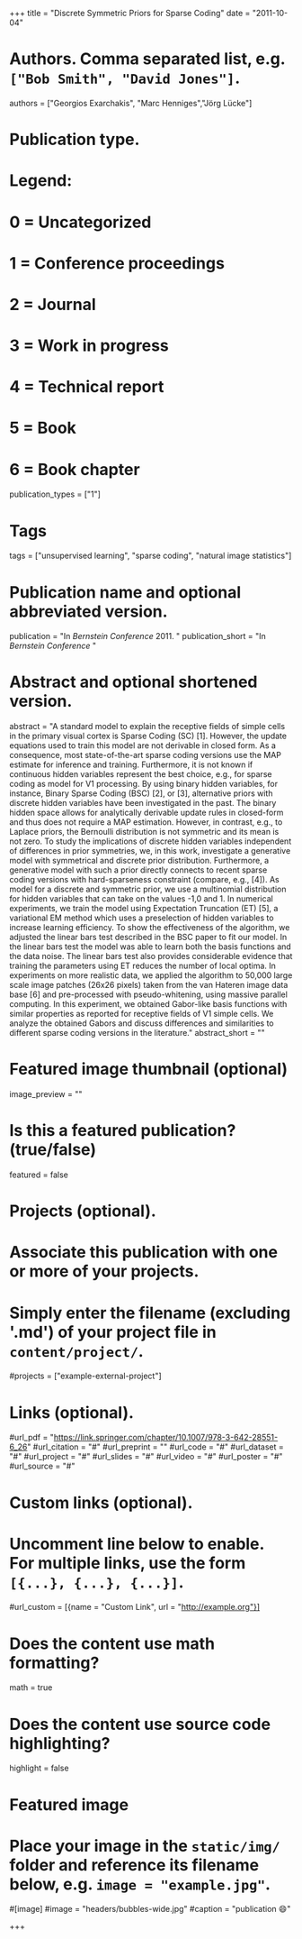 +++
title = "Discrete Symmetric Priors for Sparse Coding"
date = "2011-10-04"

# Authors. Comma separated list, e.g. `["Bob Smith", "David Jones"]`.
authors = ["Georgios Exarchakis", "Marc Henniges","Jörg Lücke"]

# Publication type.
# Legend:
# 0 = Uncategorized
# 1 = Conference proceedings
# 2 = Journal
# 3 = Work in progress
# 4 = Technical report
# 5 = Book
# 6 = Book chapter
publication_types = ["1"]

# Tags
tags = ["unsupervised learning", "sparse coding", "natural image statistics"]

# Publication name and optional abbreviated version.
publication = "In  *Bernstein Conference* 2011. "
publication_short = "In *Bernstein Conference* "

# Abstract and optional shortened version.
abstract = "A standard model to explain the receptive fields of simple cells in the primary visual cortex is Sparse Coding (SC) [1]. However, the update equations used to train this model are not derivable in closed form. As a consequence, most state-of-the-art sparse coding versions use the MAP estimate for inference and training. Furthermore, it is not known if continuous hidden variables represent the best choice, e.g., for sparse coding as model for V1 processing. By using binary hidden variables, for instance, Binary Sparse Coding (BSC) [2], or [3], alternative priors with discrete hidden variables have been investigated in the past. The binary hidden space allows for analytically derivable update rules in closed-form and thus does not require a MAP estimation. However, in contrast, e.g., to Laplace priors, the Bernoulli distribution is not symmetric and its mean is not zero. To study the implications of discrete hidden variables independent of differences in prior symmetries, we, in this work, investigate a generative model with symmetrical and discrete prior distribution. Furthermore, a generative model with such a prior directly connects to recent sparse coding versions with hard-sparseness constraint (compare, e.g., [4]). As model for a discrete and symmetric prior, we use a multinomial distribution for hidden variables that can take on the values -1,0 and 1. In numerical experiments, we train the model using Expectation Truncation (ET) [5], a variational EM method which uses a preselection of hidden variables to increase learning efficiency. To show the effectiveness of the algorithm, we adjusted the linear bars test described in the BSC paper to fit our model. In the linear bars test the model was able to learn both the basis functions and the data noise. The linear bars test also provides considerable evidence that training the parameters using ET reduces the number of local optima. In experiments on more realistic data, we applied the algorithm to 50,000 large scale image patches (26x26 pixels) taken from the van Hateren image data base [6] and pre-processed with pseudo-whitening, using massive parallel computing. In this experiment, we obtained Gabor-like basis functions with similar properties as reported for receptive fields of V1 simple cells. We analyze the obtained Gabors and discuss differences and similarities to different sparse coding versions in the literature."
abstract_short = ""

# Featured image thumbnail (optional)
image_preview = ""

# Is this a featured publication? (true/false)
featured = false

# Projects (optional).
#   Associate this publication with one or more of your projects.
#   Simply enter the filename (excluding '.md') of your project file in `content/project/`.
#projects = ["example-external-project"]

# Links (optional).
#url_pdf = "https://link.springer.com/chapter/10.1007/978-3-642-28551-6_26"
#url_citation = "#"
#url_preprint = ""
#url_code = "#"
#url_dataset = "#"
#url_project = "#"
#url_slides = "#"
#url_video = "#"
#url_poster = "#"
#url_source = "#"

# Custom links (optional).
#   Uncomment line below to enable. For multiple links, use the form `[{...}, {...}, {...}]`.
#url_custom = [{name = "Custom Link", url = "http://example.org"}]

# Does the content use math formatting?
math = true

# Does the content use source code highlighting?
highlight = false

# Featured image
# Place your image in the `static/img/` folder and reference its filename below, e.g. `image = "example.jpg"`.
#[image]
#image = "headers/bubbles-wide.jpg"
#caption = "publication :smile:"

+++

<!-- More detail can easily be written here using *Markdown* and $\rm \LaTeX$ math code. -->
